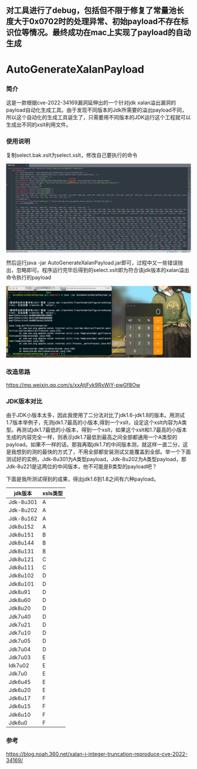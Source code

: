 ## 对工具进行了debug，包括但不限于修复了常量池长度大于0x0702时的处理异常、初始payload不存在标识位等情况。最终成功在mac上实现了payload的自动生成

# AutoGenerateXalanPayload

### 简介

这是一款根据cve-2022-34169漏洞延伸出的一个针对jdk xalan溢出漏洞的payload自动化生成工具。由于发现不同版本的Jdk所需要的溢出payload不同，所以这个自动化的生成工具诞生了，只需要用不同版本的JDK运行这个工程就可以生成出不同的xslt利用文件。

### 使用说明

复制select.bak.xslt为select.xslt，修改自己要执行的命令

![image-20230117143738105](images/image-20230117143738105.png)

然后运行java -jar AutoGenerateXalanPayload.jar即可，过程中又一些错误抛出，忽略即可。程序运行完毕后得到的select.xslt即为符合该jdk版本的xalan溢出命令执行的payload

![image-20230117144434703](images/image-20230117144434703.png)

### 改造思路

https://mp.weixin.qq.com/s/xxAtjFvk9RxWiY-pwGf8Ow

### JDK版本对比

由于JDK小版本太多，因此我使用了二分法对比了jdk1.6-jdk1.8的版本。用测试1.7版本举例子，先测jdk1.7最高的小版本,得到一个xslt，设定这个xslt内容为A类型。再测试jdk1.7最低的小版本，得到一个xslt，如果这个xslt和1.7最高的小版本生成的内容完全一样，则表示jdk1.7最低到最高之间全部都通用一个A类型的payload。如果不一样的话，那我再取jdk1.7的中间版本测，就这样一直二分，这是我想到的测的最快的方式了，不用全部都安装测试又能覆盖到全部。举一个下面测试好的实例，Jdk-8u301为A类型payload，Jdk-8u202为A类型payload，那Jdk-8u221是这两位的中间版本，他不可能是B类型的payload吧？

下面是我所测试得到的成果，得出jdk1.6到1.8之间有六种payload。

| jdk版本   | xsls类型 |
| --------- | -------- |
| Jdk-8u301 | A        |
| Jdk-8u202 | A        |
| Jdk-8u162 | A        |
| Jdk8u152  | A        |
| Jdk8u151  | B        |
| Jdk8u144  | B        |
| Jdk8u131  | B        |
| Jdk8u121  | C        |
| Jdk8u111  | C        |
| Jdk8u102  | D        |
| Jdk8u101  | D        |
| Jdk8u91   | D        |
| Jdk8u60   | D        |
| Jdk8u20   | D        |
| Jdk7u40   | D        |
| Jdk7u21   | D        |
| Jdk7u10   | D        |
| Jdk7u05   | D        |
| Jdk7u04   | D        |
| Jdk7u03   | E        |
| Idk7u02   | E        |
| Jdk7u0    | E        |
| Jdk6u45   | E        |
| Jdk6u20   | E        |
| Jdk6u17   | F        |
| Jdk6u15   | F        |
| Jdk6u10   | F        |
| Jdk6u0    | F        |

### 参考

https://blog.noah.360.net/xalan-j-integer-truncation-reproduce-cve-2022-34169/
